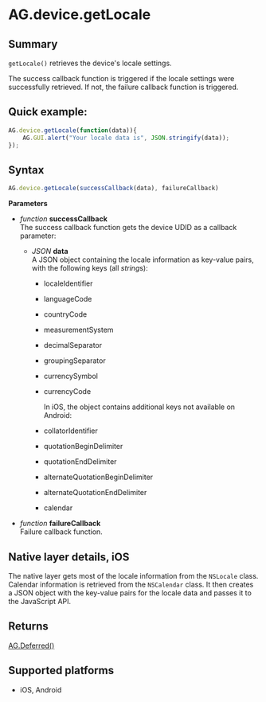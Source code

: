 # AG.device.getLocale

## Summary
`getLocale()` retrieves the device's locale settings.

The success callback function is triggered if the locale settings were successfully retrieved. If not, the failure callback function is triggered.

## Quick example:
```javascript
AG.device.getLocale(function(data)){
    AG.GUI.alert("Your locale data is", JSON.stringify(data));
});
```

## Syntax
```javascript
AG.device.getLocale(successCallback(data), failureCallback)
```

**Parameters**

* *function* **successCallback**<br>
  The success callback function gets the device UDID as a callback parameter:
    * *JSON* **data**<br>
        A JSON object containing the locale information as key-value pairs, with the following keys (all *string*s):
        * localeIdentifier
        * languageCode
        * countryCode
        * measurementSystem
        * decimalSeparator
        * groupingSeparator
        * currencySymbol
        * currencyCode

            In iOS, the object contains additional keys not available on Android:
        * collatorIdentifier 
        * quotationBeginDelimiter
        * quotationEndDelimiter
        * alternateQuotationBeginDelimiter
        * alternateQuotationEndDelimiter
        * calendar

* *function* **failureCallback**<br>
  Failure callback function.
  
## Native layer details, iOS

The native layer gets most of the locale information from the `NSLocale` class. Calendar information is retrieved from the `NSCalendar` class. It then creates a JSON object with the key-value pairs for the locale data and passes it to the JavaScript API.

## Returns
[AG.Deferred()](../../Deferred/Deferred.md)

## Supported platforms
* iOS, Android